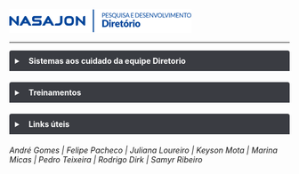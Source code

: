 ![](img/logo_diretorio.png "Logo da equipe Diretório")

---

<details style="margin-bottom:20px;color: white;">
<link rel="stylesheet" href="https://cdnjs.cloudflare.com/ajax/libs/font-awesome/5.15.3/css/all.min.css" integrity="sha512-iBBXm8fW90+nuLcSKlbmrPcLa0OT92xO1BIsZ+ywDWZCvqsWgccV3gFoRBv0z+8dLJgyAHIhR35VZc2oM/gI1w==" crossorigin="anonymous" referrerpolicy="no-referrer" />
<summary style="
    background-color: #3A3C42;
    padding: 10px;
    font-weight: bold;
    border-radius: 4px 4px 0 0;
    cursor:pointer;"
    title="Clique aqui para visualizar conteúdos dos sistemas aos cuidado da equipe Diretorio"><i class="fas fa-window-maximize" style="color: #959da5;margin-right:10px;"></i>
    Sistemas aos cuidado da equipe Diretorio 
</summary>
<div style="
    border: 2px solid #3A3C42;
    border-radius: 0 0 4px 4px;
    padding: 15px;">
    <div style="background-color: #FFF;
    border-radius: 4px;padding: 15px;margin-bottom:20px;"><a href="sistema/admin" style="color:#FFF;"><img src="https://s3.sa-east-1.amazonaws.com/imagens.nasajon/logos/sistemas-web/versao-padrao/icone-mais-nome/nova-marca/logo-padrao_admin_icone-nome.svg"></a></div>
    <div style="background-color: #FFF;
    border-radius: 4px;padding: 15px;margin-bottom:20px;"><a href="sistema/avaliacao" style="color:#FFF;"><img src="https://s3.sa-east-1.amazonaws.com/imagens.nasajon/logos/sistemas-web/versao-padrao/icone-mais-nome/nova-marca/logo-padrao_avaliacao-de-desempenho_icone-nome.svg"></a></div>
    <div style="background-color: #FFF;
    border-radius: 4px;padding: 15px;margin-bottom:20px;"><a href="sistema/conta" style="color:#FFF;"><img src="https://s3.sa-east-1.amazonaws.com/imagens.nasajon/logos/sistemas-web/versao-padrao/icone-mais-nome/nova-marca/logo-padrao_conta-nasajon_icone-nome.svg"></a></div>
    <div style="background-color: #FFF;
    border-radius: 4px;padding: 15px;margin-bottom:20px;"><a href="sistema/diretorio" style="color:#FFF;"><img src="https://s3.sa-east-1.amazonaws.com/imagens.nasajon/logos/sistemas-web/versao-padrao/icone-mais-nome/nova-marca/logo-padrao_diretorio_icone-nome.svg"></a></div>
    <div style="background-color: #FFF;
    border-radius: 4px;padding: 15px;margin-bottom:20px;"><a href="sistema/painel" style="color:#FFF;"><img src="https://s3.sa-east-1.amazonaws.com/imagens.nasajon/logos/sistemas-web/versao-padrao/icone-mais-nome/nova-marca/logo-padrao_painel-do-cliente_icone-nome.svg"></a></div>
    <div style="background-color: #FFF;
    border-radius: 4px;padding: 15px;margin-bottom:20px;"><a href="sistema/portal" style="color:#FFF;"><img src="https://s3.sa-east-1.amazonaws.com/imagens.nasajon/logos/sistemas-web/versao-padrao/icone-mais-nome/nova-marca/logo-padrao_portal-do-funcionario_icone-nome.svg"></a></div>
</div>
</details>

<details style="margin-bottom:20px;color: white;">
<link rel="stylesheet" href="https://cdnjs.cloudflare.com/ajax/libs/font-awesome/5.15.3/css/all.min.css" integrity="sha512-iBBXm8fW90+nuLcSKlbmrPcLa0OT92xO1BIsZ+ywDWZCvqsWgccV3gFoRBv0z+8dLJgyAHIhR35VZc2oM/gI1w==" crossorigin="anonymous" referrerpolicy="no-referrer" />
<summary style="
    background-color: #3A3C42;
    padding: 10px;
    font-weight: bold;
    border-radius: 4px 4px 0 0;
    cursor:pointer;"
    title="Clique aqui para visualizar conteúdos dos sistemas aos cuidado da equipe Diretorio"><i class="fas fa-book-open" style="color: #959da5;margin-right:10px;"></i>
    Treinamentos
</summary>
<div style="
    border: 2px solid #3A3C42;
    border-radius: 0 0 4px 4px;
    padding: 15px;">
    <div style="background-color: #000;
    border-radius: 4px;padding: 15px;margin-bottom:20px;">Git e GitHub</div>
    <div style="background-color: #000;
    border-radius: 4px;padding: 15px;margin-bottom:20px;">Pull Request - PR</div>
    <div style="background-color: #000;
    border-radius: 4px;padding: 15px;margin-bottom:20px;">MOPE</div>
    <div style="background-color: #000;
    border-radius: 4px;padding: 15px;margin-bottom:20px;">OpenProject</div>
    <div style="background-color: #000;
    border-radius: 4px;padding: 15px;margin-bottom:20px;">MDA</div>
</div>
</details>

<details style="margin-bottom:20px;color: white;">
<link rel="stylesheet" href="https://cdnjs.cloudflare.com/ajax/libs/font-awesome/5.15.3/css/all.min.css" integrity="sha512-iBBXm8fW90+nuLcSKlbmrPcLa0OT92xO1BIsZ+ywDWZCvqsWgccV3gFoRBv0z+8dLJgyAHIhR35VZc2oM/gI1w==" crossorigin="anonymous" referrerpolicy="no-referrer" />
<summary style="
    background-color: #3A3C42;
    padding: 10px;
    font-weight: bold;
    border-radius: 4px 4px 0 0;
    cursor:pointer;"
    title="Clique aqui para visualizar conteúdos dos sistemas aos cuidado da equipe Diretorio"><i class="fas fa-link" style="color: #959da5;margin-right:10px;"></i>
    Links úteis
</summary>
<div style="
    border: 2px solid #3A3C42;
    border-radius: 0 0 4px 4px;
    padding: 15px;">
    <div style="background-color: #000;
    border-radius: 4px;padding: 15px;margin-bottom:20px;"><a href="https://docs.google.com/presentation/d/1brNI1W3F-1OJdPEfQLyd_UHnBnELA1qsIwlQUhppJYg/edit?usp=sharing">OKRs 2022</a></div>
</div>
</details>

###### André Gomes | Felipe Pacheco | Juliana Loureiro | Keyson Mota | Marina Micas | Pedro Teixeira | Rodrigo Dirk | Samyr Ribeiro